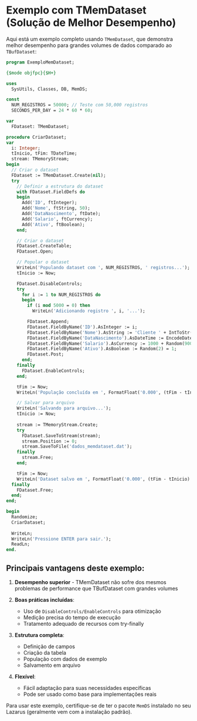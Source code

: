 # Exemplo com TMemDataset (Solução de Melhor Desempenho)

Aqui está um exemplo completo usando `TMemDataset`, que demonstra melhor desempenho para grandes volumes de dados comparado ao `TBufDataset`:

```pascal
program ExemploMemDataset;

{$mode objfpc}{$H+}

uses
  SysUtils, Classes, DB, MemDS;

const
  NUM_REGISTROS = 50000; // Teste com 50,000 registros
  SECONDS_PER_DAY = 24 * 60 * 60;

var
  FDataset: TMemDataset;

procedure CriarDataset;
var
  i: Integer;
  tInicio, tFim: TDateTime;
  stream: TMemoryStream;
begin
  // Criar o dataset
  FDataset := TMemDataset.Create(nil);
  try
    // Definir a estrutura do dataset
    with FDataset.FieldDefs do
    begin
      Add('ID', ftInteger);
      Add('Nome', ftString, 50);
      Add('DataNascimento', ftDate);
      Add('Salario', ftCurrency);
      Add('Ativo', ftBoolean);
    end;

    // Criar o dataset
    FDataset.CreateTable;
    FDataset.Open;

    // Popular o dataset
    WriteLn('Populando dataset com ', NUM_REGISTROS, ' registros...');
    tInicio := Now;

    FDataset.DisableControls;
    try
      for i := 1 to NUM_REGISTROS do
      begin
        if (i mod 5000 = 0) then
          WriteLn('Adicionando registro ', i, '...');

        FDataset.Append;
        FDataset.FieldByName('ID').AsInteger := i;
        FDataset.FieldByName('Nome').AsString := 'Cliente ' + IntToStr(i);
        FDataset.FieldByName('DataNascimento').AsDateTime := EncodeDate(1980 + Random(30), 1 + Random(12), 1 + Random(28));
        FDataset.FieldByName('Salario').AsCurrency := 1000 + Random(9000);
        FDataset.FieldByName('Ativo').AsBoolean := Random(2) = 1;
        FDataset.Post;
      end;
    finally
      FDataset.EnableControls;
    end;

    tFim := Now;
    WriteLn('População concluída em ', FormatFloat('0.000', (tFim - tInicio) * SECONDS_PER_DAY), ' segundos');

    // Salvar para arquivo
    WriteLn('Salvando para arquivo...');
    tInicio := Now;
    
    stream := TMemoryStream.Create;
    try
      FDataset.SaveToStream(stream);
      stream.Position := 0;
      stream.SaveToFile('dados_memdataset.dat');
    finally
      stream.Free;
    end;

    tFim := Now;
    WriteLn('Dataset salvo em ', FormatFloat('0.000', (tFim - tInicio) * SECONDS_PER_DAY), ' segundos');
  finally
    FDataset.Free;
  end;
end;

begin
  Randomize;
  CriarDataset;
  
  WriteLn;
  WriteLn('Pressione ENTER para sair.');
  ReadLn;
end.
```

## Principais vantagens deste exemplo:

1. **Desempenho superior** - TMemDataset não sofre dos mesmos problemas de performance que TBufDataset com grandes volumes

2. **Boas práticas incluídas**:
   - Uso de `DisableControls/EnableControls` para otimização
   - Medição precisa do tempo de execução
   - Tratamento adequado de recursos com try-finally

3. **Estrutura completa**:
   - Definição de campos
   - Criação da tabela
   - População com dados de exemplo
   - Salvamento em arquivo

4. **Flexível**:
   - Fácil adaptação para suas necessidades específicas
   - Pode ser usado como base para implementações reais

Para usar este exemplo, certifique-se de ter o pacote `MemDS` instalado no seu Lazarus (geralmente vem com a instalação padrão).

